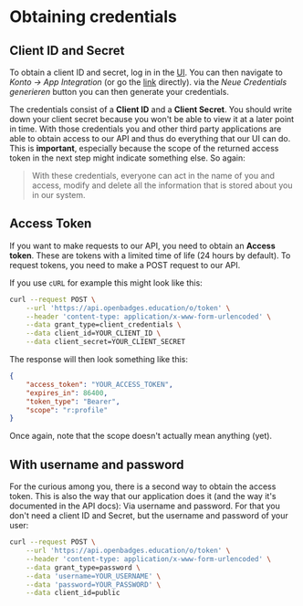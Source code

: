 # Obtaining credentials

## Client ID and Secret

To obtain a client ID and secret, log in in the [UI](https://openbadges.education/auth/login). You can then navigate to *Konto -> App Integration* (or go the [link](https://openbadges.education/profile/app-integrations) directly). via the *Neue Credentials generieren* button you can then generate your credentials.

The credentials consist of a **Client ID** and a **Client Secret**. You should write down your client secret because you won't be able to view it at a later point in time.
With those credentials you and other third party applications are able to obtain access to our API and thus do everything that our UI can do.
This is **important**, especially because the scope of the returned access token in the next step might indicate something else.
So again:
> With these credentials, everyone can act in the name of you and access, modify and delete all the information that is stored about you in our system.

## Access Token

If you want to make requests to our API, you need to obtain an **Access token**.
These are tokens with a limited time of life (24 hours by default). To request tokens, you need to make a POST request to our API.

If you use `cURL` for example this might look like this:
```bash
curl --request POST \
    --url 'https://api.openbadges.education/o/token' \
    --header 'content-type: application/x-www-form-urlencoded' \
    --data grant_type=client_credentials \
    --data client_id=YOUR_CLIENT_ID \
    --data client_secret=YOUR_CLIENT_SECRET
```
The response will then look something like this:
```JSON
{
    "access_token": "YOUR_ACCESS_TOKEN",
    "expires_in": 86400,
    "token_type": "Bearer",
    "scope": "r:profile"
}
```
Once again, note that the scope doesn't actually mean anything (yet).

## With username and password

For the curious among you, there is a second way to obtain the access token.
This is also the way that our application does it (and the way it's documented in the API docs): Via username and password.
For that you don't need a client ID and Secret, but the username and password of your user:
```bash
curl --request POST \
    --url 'https://api.openbadges.education/o/token' \
    --header 'content-type: application/x-www-form-urlencoded' \
    --data grant_type=password \
    --data 'username=YOUR_USERNAME' \
    --data 'password=YOUR_PASSWORD' \
    --data client_id=public
```
